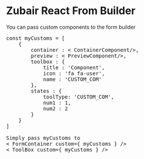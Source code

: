 # Zubair React From Builder
You can pass custom components to the form builder
<pre>
const myCustoms = [
    {
        container : &lt ContainerComponent/&gt,
        preview : &lt PreviewComponent/&gt,
        toolbox : {
            title : 'Component',
            icon : 'fa fa-user',
            name : 'CUSTOM_COM'
        },
        states : {
            toolType: 'CUSTOM_COM',
            num1 : 1,
            num2 : 2
        }
    }
]

Simply pass myCustoms to
&lt FormContainer custom={ myCustoms } /&gt
&lt ToolBox custom={ myCustoms } /&gt
</pre>

